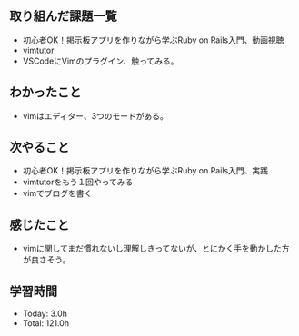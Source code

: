 ## 取り組んだ課題一覧
- 初心者OK！掲示板アプリを作りながら学ぶRuby on Rails入門、動画視聴
- vimtutor
- VSCodeにVimのプラグイン、触ってみる。
## わかったこと
- vimはエディター、3つのモードがある。
## 次やること
- 初心者OK！掲示板アプリを作りながら学ぶRuby on Rails入門、実践
- vimtutorをもう１回やってみる
- vimでブログを書く
## 感じたこと
- vimに関してまだ慣れないし理解しきってないが、とにかく手を動かした方が良さそう。
## 学習時間
- Today: 3.0h
- Total: 121.0h
